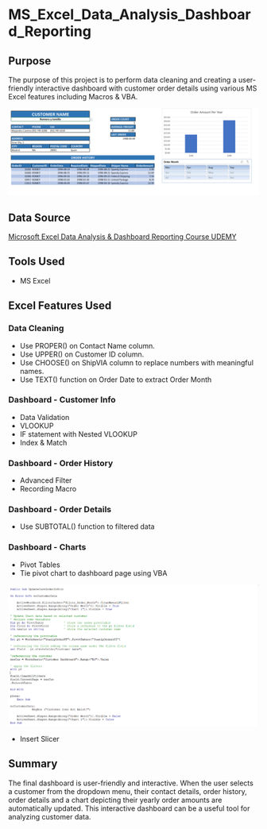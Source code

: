 # MS_Excel_Data_Analysis_Dashboard_Reporting


## Purpose

The purpose of this project is to perform data cleaning and creating a user-friendly interactive dashboard with customer order details using various MS Excel features including Macros & VBA.

![](resources/final_dashboard.png)

## Data Source

 [Microsoft Excel Data Analysis & Dashboard Reporting Course UDEMY](https://amdlearning.udemy.com/course/microsoft-excel-data-analysis-and-dashboard-reporting/learn/lecture/8353328#overview)
 
 ## Tools Used
  - MS Excel

## Excel Features Used

### Data Cleaning

- Use PROPER() on Contact Name column.
- Use UPPER() on Customer ID column.
- Use CHOOSE() on ShipVIA column to replace numbers with meaningful names.
- Use TEXT() function on Order Date to extract Order Month

### Dashboard - Customer Info

- Data Validation
- VLOOKUP
- IF statement with Nested VLOOKUP
- Index & Match

### Dashboard - Order History

- Advanced Filter
- Recording Macro

### Dashboard - Order Details

- Use SUBTOTAL() function to filtered data

### Dashboard - Charts

- Pivot Tables
- Tie pivot chart to dashboard page using VBA

![](resources/final_sub_code.png)

- Insert Slicer

## Summary

The final dashboard is user-friendly and interactive. When the user selects a customer from the dropdown menu, their contact details, order history, order details and a chart depicting their yearly order amounts are automatically updated. This interactive dashboard can be a useful tool for analyzing customer data.
